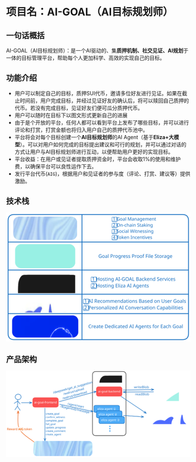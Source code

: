 # 项目名：AI-GOAL（AI目标规划师）

## 一句话概括

AI-GOAL（AI目标规划师）：是一个AI驱动的、集**质押机制、社交见证、AI规划**于一体的目标管理平台，帮助每个人更加科学、高效的实现自己的目标。

## 功能介绍

- 用户可以制定自己的目标，质押SUI代币，邀请多位好友进行见证。如果在截止时间前，用户完成目标，并经过见证好友的确认后，将可以赎回自己质押的代币。若没有完成目标，见证好友们便可瓜分质押代币。
- 用户可以随时在目标下以图文形式更新自己的进展
- 由于是个开放的平台，任何人都可以看到平台上发布了哪些目标，并可以进行评论和打赏，打赏金额也将归入用户自己的质押代币池中。
- 平台将会对每个目标创建一个**AI目标规划师**的AI Agent（基于**Eliza+大模型**）。可以对用户如何完成的目标提出建议和可行的规划，并可以通过对话的方式让用户与AI目标规划师进行互动，以便帮助用户更好的实现目标。
- 平台收益：在用户或见证者提取质押资金时，平台会收取1%的使用和维护费，以确保平台可以良性运作下去。
- 发行平台代币(`AIG`)，根据用户和见证者的参与度（评论、打赏、建议等）提供激励。

## 技术栈
![](./public/stack.svg)

## 产品架构
![](./public/Architecture_v3.svg)